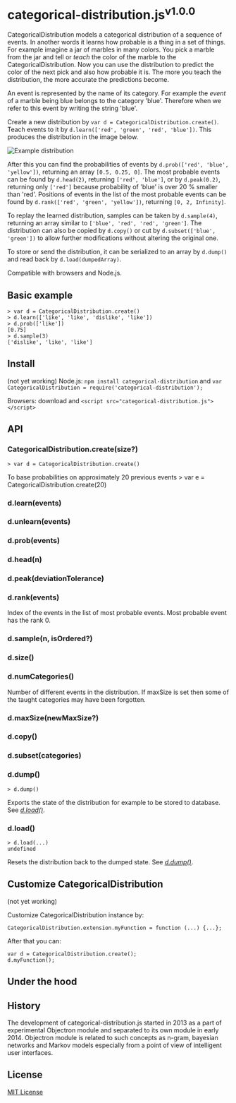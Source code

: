 # categorical-distribution.js<sup>v1.0.0</sup>

CategoricalDistribution models a categorical distribution of a sequence of events. In another words it learns how probable is a thing in a set of things. For example imagine a jar of marbles in many colors. You pick a marble from the jar and tell or _teach_ the color of the marble to the CategoricalDistribution. Now you can use the distribution to predict the color of the next pick and also how probable it is. The more you teach the distribution, the more accurate the predictions become.

An event is represented by the name of its category. For example the _event_ of a marble being blue belongs to the category 'blue'. Therefore when we refer to this event by writing the string 'blue'.

Create a new distribution by `var d = CategoricalDistribution.create()`. Teach events to it by `d.learn(['red', 'green', 'red', 'blue'])`. This produces the distribution in the image below.

![Example distribution](../master/doc/example-distribution-180.png?raw=true)

After this you can find the probabilities of events by `d.prob(['red', 'blue', 'yellow'])`, returning an array `[0.5, 0.25, 0]`. The most probable events can be found by `d.head(2)`, returning `['red', 'blue']`, or by `d.peak(0.2)`, returning only `['red']` because probability of 'blue' is over 20 % smaller than 'red'. Positions of events in the list of the most probable events can be found by `d.rank(['red', 'green', 'yellow'])`, returning `[0, 2, Infinity]`.

To replay the learned distribution, samples can be taken by `d.sample(4)`, returning an array similar to `['blue', 'red', 'red', 'green']`. The distribution can also be copied by `d.copy()` or cut by `d.subset(['blue', 'green'])` to allow further modifications without altering the original one.

To store or send the distribution, it can be serialized to an array by `d.dump()` and read back by `d.load(dumpedArray)`.

Compatible with browsers and Node.js.


## Basic example

    > var d = CategoricalDistribution.create()
    > d.learn(['like', 'like', 'dislike', 'like'])
    > d.prob(['like'])
    [0.75]
    > d.sample(3)
    ['dislike', 'like', 'like']

## Install

(not yet working) Node.js: `npm install categorical-distribution` and `var CategoricalDistribution = require('categorical-distribution');`

Browsers: download and `<script src="categorical-distribution.js"></script>`

## API

### CategoricalDistribution.create(size?)

    > var d = CategoricalDistribution.create()

To base probabilities on approximately 20 previous events
    > var e = CategoricalDistribution.create(20)

### d.learn(events)

### d.unlearn(events)

### d.prob(events)

### d.head(n)

### d.peak(deviationTolerance)

### d.rank(events)

Index of the events in the list of most probable events. Most probable event has the rank 0.

### d.sample(n, isOrdered?)

### d.size()

### d.numCategories()

Number of different events in the distribution. If maxSize is set then some of the taught categories may have been forgotten.

### d.maxSize(newMaxSize?)

### d.copy()

### d.subset(categories)

### d.dump()

    > d.dump()

Exports the state of the distribution for example to be stored to database. See [_d.load()_](#dload).

### d.load()

    > d.load(...)
    undefined

Resets the distribution back to the dumped state. See [_d.dump()_](#ddump).


## Customize CategoricalDistribution

(not yet working)

Customize CategoricalDistribution instance by:

    CategoricalDistribution.extension.myFunction = function (...) {...};

After that you can:

    var d = CategoricalDistribution.create();
    d.myFunction();

## Under the hood



## History

The development of categorical-distribution.js started in 2013 as a part of experimental Objectron module and separated to its own module in early 2014. Objectron module is related to such concepts as n-gram, bayesian networks and Markov models especially from a point of view of intelligent user interfaces.

## License

[MIT License](../blob/master/LICENSE)

